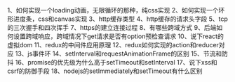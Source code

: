 1、如何实现一个loading动画，无限循环的那种，纯css实现
2、如何实现一个环形进度条，css和canvas实现
3、http缓存类型
4、http缓存的请求头字段
5、tcp的三次握手和四次挥手
7、https的建立连接过程
8、有哪些跨域方式
9、后端如何设置跨域响应，跨域情况下get请求是否有option预检查请求
10、说下react的虚拟dom
11、redux的中间件应用原理
12、redux如何实现的action和reducer对应
13、js事件环
14、setInterval和requestAnimationFrame的区别
15、节流和防抖
16、promise的优先级为什么高于setTimeout和setInterval
17、说下xss和csrf的防御手段
18、nodejs的setImmediately和setTimeout有什么区别
